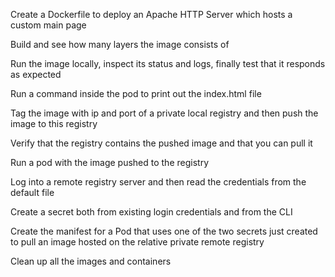 Create a Dockerfile to deploy an Apache HTTP Server which hosts a custom main page

Build and see how many layers the image consists of

Run the image locally, inspect its status and logs, finally test that it responds as expected

Run a command inside the pod to print out the index.html file

Tag the image with ip and port of a private local registry and then push the image to this registry

Verify that the registry contains the pushed image and that you can pull it


Run a pod with the image pushed to the registry

Log into a remote registry server and then read the credentials from the default file

Create a secret both from existing login credentials and from the CLI

Create the manifest for a Pod that uses one of the two secrets just created to pull an image hosted on the relative private remote registry

Clean up all the images and containers
